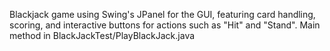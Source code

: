 Blackjack game using Swing's JPanel for the GUI, featuring card handling, scoring,
and interactive buttons for actions such as "Hit" and "Stand".
Main method in BlackJackTest/PlayBlackJack.java
